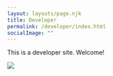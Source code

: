 ```yaml
---
layout: layouts/page.njk
title: Developer
permalink: /developer/index.html
socialImage: ""
---
```

This is a developer site. Welcome!

![](/images/altaire-chalk.png)